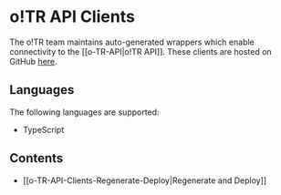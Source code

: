 # o!TR API Clients

The o!TR team maintains auto-generated wrappers which enable connectivity to the [[o-TR-API|o!TR API]].
These clients are hosted on GitHub [here](https://github.com/osu-tournament-rating/otr-api-clients).

## Languages

The following languages are supported:

- TypeScript

## Contents

- [[o-TR-API-Clients-Regenerate-Deploy|Regenerate and Deploy]]